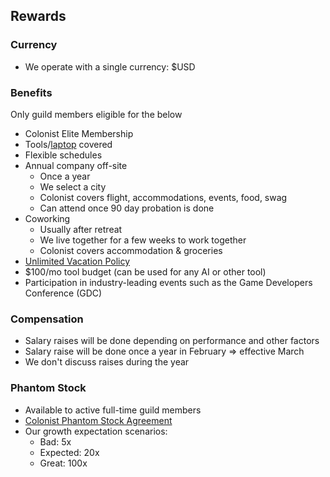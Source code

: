 ## Rewards

  ### Currency
  + We operate with a single currency: $USD

  ### Benefits
Only guild members eligible for the below

  + Colonist Elite Membership
  + Tools/[laptop](/docs/company/hardware-reimbursement.md) covered
  + Flexible schedules
  + Annual company off-site
    + Once a year
    + We select a city
    + Colonist covers flight, accommodations, events, food, swag
    + Can attend once 90 day probation is done
  + Coworking
    + Usually after retreat
    + We live together for a few weeks to work together
    + Colonist covers accommodation & groceries
  + [Unlimited Vacation Policy](/docs/company/vacation.md)
  + $100/mo tool budget (can be used for any AI or other tool)
  + Participation in industry-leading events such as the Game Developers Conference (GDC)
    
  ### Compensation
  + Salary raises will be done depending on performance and other factors
  + Salary raise will be done once a year in February => effective March
  + We don't discuss raises during the year

  ### Phantom Stock
  + Available to active full-time guild members
  + [Colonist Phantom Stock Agreement](https://docs.google.com/document/d/1haNcMDnKSp9F_yYIoTvCHvxhIPWcQ1LgOte2gNm6MgM/edit)
  + Our growth expectation scenarios:
    + Bad: 5x
    + Expected: 20x
    + Great: 100x
